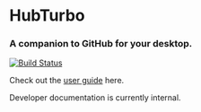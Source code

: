 # HubTurbo

### A companion to GitHub for your desktop.

[![Build Status](http://img.shields.io/travis/wgx731/HubTurbo.svg?style=flat)](https://travis-ci.org/wgx731/HubTurbo)

Check out the [user guide](https://github.com/HubTurbo/HubTurbo/wiki/Getting-Started) here.

Developer documentation is currently internal.
